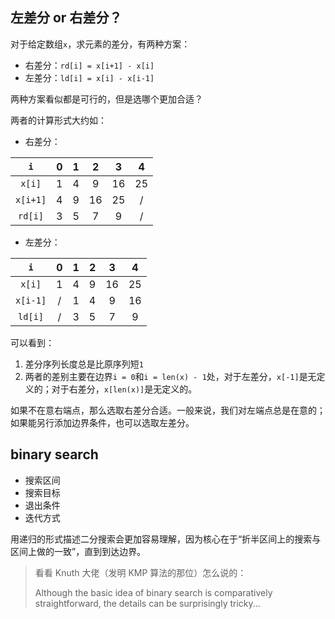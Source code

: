 ## 左差分 or 右差分？

对于给定数组`x`，求元素的差分，有两种方案：

- 右差分：`rd[i] = x[i+1] - x[i]`
- 左差分：`ld[i] = x[i] - x[i-1]`

两种方案看似都是可行的，但是选哪个更加合适？

两者的计算形式大约如：

- 右差分：

`i` | 0 | 1 | 2 | 3 | 4
:-: | :-: | :-: | :-: | :-: | :-:
`x[i]` | 1 | 4 | 9 | 16 | 25
`x[i+1]` | 4 | 9 | 16 | 25 | /
`rd[i]` | 3 | 5 | 7 | 9 | /

- 左差分：

`i` | 0 | 1 | 2 | 3 | 4
:-: | :-: | :-: | :-: | :-: | :-:
`x[i]` | 1 | 4 | 9 | 16 | 25
`x[i-1]` | / | 1 | 4 | 9 | 16
`ld[i]` | / | 3 | 5 | 7 | 9

可以看到：

1. 差分序列长度总是比原序列短`1`
2. 两者的差别主要在边界`i = 0`和`i = len(x) - 1`处，对于左差分，`x[-1]`是无定义的；对于右差分，`x[len(x)]`是无定义的。

如果不在意右端点，那么选取右差分合适。一般来说，我们对左端点总是在意的；如果能另行添加边界条件，也可以选取左差分。

## binary search

- 搜索区间
- 搜索目标
- 退出条件
- 迭代方式

用递归的形式描述二分搜索会更加容易理解，因为核心在于“折半区间上的搜索与区间上做的一致”，直到到达边界。

> 看看 Knuth 大佬（发明 KMP 算法的那位）怎么说的：
>
> Although the basic idea of binary search is comparatively straightforward, the details can be surprisingly tricky...

